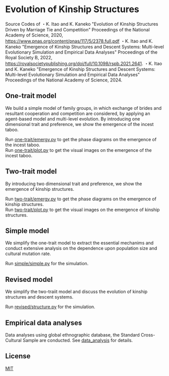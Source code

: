 # Evolution of Kinship Structures
Source Codes of 
・K. Itao and K. Kaneko "Evolution of Kinship Structures Driven by Marriage Tie and Competition" Proceedings of the National Academy of Science, 2020, https://www.pnas.org/content/pnas/117/5/2378.full.pdf
・K. Itao and K. Kaneko "Emergence of Kinship Structures and Descent Systems: Multi-level Evolutionary Simulation and Empirical Data Analyses" Proceedings of the Royal Society B, 2022, https://royalsocietypublishing.org/doi/full/10.1098/rspb.2021.2641.
・K. Itao and K. Kaneko "Emergence of Kinship Structures and Descent Systems: Multi-level Evolutionary Simulation and Empirical Data Analyses" Proceedings of the National Academy of Science, 2024.

## One-trait model
We build a simple model of family groups, in which exchange of brides and resultant cooperation and competition are considered, by applying an agent-based model and multi-level evolution. By introducing one dimensional trait and preference, we show the emergence of the incest taboo.

Run [one-trait/emergy.py](one-trait/emerge.py) to get the phase diagrams on the emergence of the incest taboo.  
Run [one-trait/plot.py](one-trait/plot.py) to get the visual images on the emergence of the incest taboo.

## Two-trait model
By introducing two dimensional trait and preference, we show the emergence of kinship structures.

Run [two-trait/emergy.py](two-trait/emerge.py) to get the phase diagrams on the emergence of kinship structures.  
Run [two-trait/plot.py](two-trait/plot.py) to get the visual images on the emergence of kinship structures.

## Simple model
We simplify the one-trait model to extract the essential mechanims and conduct extensive analysis on the dependence upon population size and cultural mutation rate.

Run [simple/simple.py](simple/simple.py) for the simulation.

## Revised model
We simplify the two-traiit model and discuss the evolution of kinship structures and descent systems.

Run [revised/structure.py](revised/structure.py) for the simulation.

## Empirical data analyses
Data analyses using global ethnographic database, the Standard Cross-Cultural Sample are conducted.
See [data_analysis](data_analysis) for details.


## License
[MIT](LICENSE)
